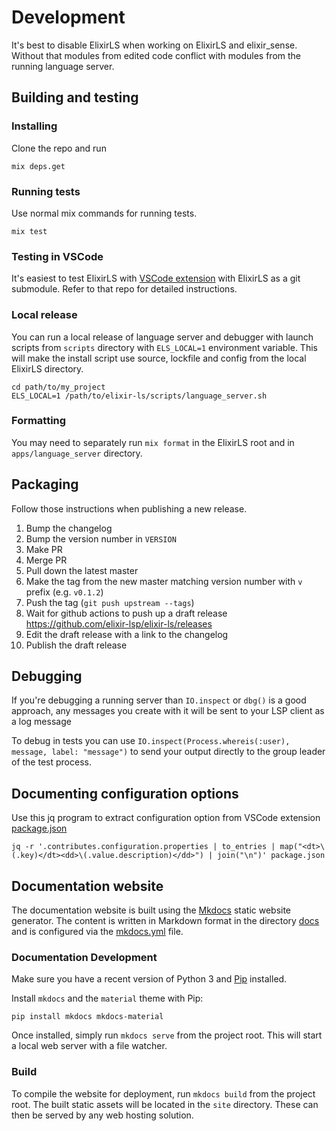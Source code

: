 # Development

It's best to disable ElixirLS when working on ElixirLS and elixir_sense. Without that modules from edited code conflict with modules from the running language server.

## Building and testing

### Installing

Clone the repo and run

```shell
mix deps.get
```

### Running tests

Use normal mix commands for running tests.

```shell
mix test
```

### Testing in VSCode

It's easiest to test ElixirLS with [VSCode extension](https://github.com/elixir-lsp/vscode-elixir-ls) with ElixirLS as a git submodule. Refer to that repo for detailed instructions.

### Local release

You can run a local release of language server and debugger with launch scripts from `scripts` directory with `ELS_LOCAL=1` environment variable. This will make the install script use source, lockfile and config from the local ElixirLS directory.

```shell
cd path/to/my_project
ELS_LOCAL=1 /path/to/elixir-ls/scripts/language_server.sh
```

### Formatting

You may need to separately run `mix format` in the ElixirLS root and in `apps/language_server` directory.

## Packaging

Follow those instructions when publishing a new release.

1. Bump the changelog
2. Bump the version number in `VERSION`
3. Make PR
4. Merge PR
5. Pull down the latest master
6. Make the tag from the new master matching version number with `v` prefix (e.g. `v0.1.2`)
7. Push the tag (`git push upstream --tags`)
8. Wait for github actions to push up a draft release https://github.com/elixir-lsp/elixir-ls/releases
9. Edit the draft release with a link to the changelog
10. Publish the draft release

## Debugging

If you're debugging a running server than `IO.inspect` or `dbg()` is a good approach, any messages you create with it will be sent to your LSP client as a log message

To debug in tests you can use `IO.inspect(Process.whereis(:user), message, label: "message")` to send your output directly to the group leader of the test process.

## Documenting configuration options

Use this jq program to extract configuration option from VSCode extension [package.json](https://github.com/elixir-lsp/vscode-elixir-ls/blob/master/package.json)

```shell
jq -r '.contributes.configuration.properties | to_entries | map("<dt>\(.key)</dt><dd>\(.value.description)</dd>") | join("\n")' package.json
```

## Documentation website

The documentation website is built using the [Mkdocs](https://www.mkdocs.org) static website generator. The content is written in Markdown format in the directory [docs](./docs) and is configured via the [mkdocs.yml](./mkdocs.yml) file.

### Documentation Development

Make sure you have a recent version of Python 3 and [Pip](https://pip.readthedocs.io/en/stable/installing/) installed.

Install `mkdocs` and the `material` theme with Pip:

```shell
pip install mkdocs mkdocs-material
```

Once installed, simply run `mkdocs serve` from the project root. This will start a local web server with a file watcher.

### Build

To compile the website for deployment, run `mkdocs build` from the project root. The built static assets will be located in the `site` directory. These can then be served by any web hosting solution.
